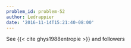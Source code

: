 ```yaml
---
problem_id: problem-52
author: Ledrappier
date: '2016-11-14T15:21:40-08:00'
---
```

See {{< cite ghys1988entropie >}} and followers

